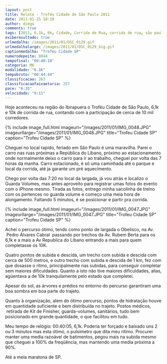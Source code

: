 ```yaml
---
layout: post
title: Relato - Troféu Cidade de São Paulo 2011
date: 2011-01-25 10:10
author: diego
comments: true
tags: [2011, 6.1k, 6k, Cidade, Corrida de Rua, corrida de rua, são paulo, trofeu]
exiberesultado: true
urlmedalha: /images/2011/01/DSC_0129.gif
urlmedalhalarge: /images/2011/01/DSC_0129_big.gif
captionmedalha: "Trofeu Cidade SP"
numerodepeito: 8044
tempofinal: "00:40:10"
categoria: M6
modalidade: "6.1K"
tempobruto: "00:44:44"
classificacao: 263
classificacaofaixaetaria: 257
pace: "6:35"
velocidade: "9:11"
---
```


Hoje aconteceu na região do Ibirapuera o Troféu Cidade de São Paulo, 6,1k e 10k de corrida de rua, contando com a participação de cerca de 10 mil corredores.

<!--more-->


{% include image_full.html imageurl="/images/2011/01/IMG_0048.JPG" imageurllarge="/images/2011/01/IMG_0048.JPG" title="Trofeu Cidade SP" caption="Trofeu Cidade SP" %}

Cheguei no local rapido, feriado em São Paulo é uma maravilha. Parei o carro nas ruas próximas a República do Líbano, próximo ao estacionamento onde normalmente deixo o carro para ir ao trabalho, cheguei por volta das 7 horas da manha. Carro estacionado, é só uma caminhada até o parque e local da corrida, até ja garante um pré aquecimento.

Chego por volta das 7:20 no local da largada, já vou atrás e localizo o Guarda Volumes, mas antes aproveito para registrar umas fotos do evento com o iPhone mesmo. Tirada as fotos, entrego minha sacolinha de treino com os pertences no guarda volume e começo uma meia hora de alongamento. Faltando 5 minutos, é se posicionar e partir pra corrida.

{% include image_full.html imageurl="/images/2011/01/IMG_0047.JPG" imageurllarge="/images/2011/01/IMG_0047.JPG" title="Trofeu Cidade SP" caption="Trofeu Cidade SP" %}

Achei o percurso ótimo, tendo como ponto de largada o Obelisco, na Av.  Pedro Álvares Cabral  passando por trechos da Av. Rubem Berta para os 6,1k e a mais a Av Republica do Líbano entrando a mais para quem completasse os 10K.

Quatro pontos de subida e descida, um trecho com subida e descida com cerca de 500 metros, e outro trecho com subida e descida de 1 km, fez com que dosasse o ritmo, principalmente nas subidas, para conseguir completar sem maiores dificuldades. Quanto a isto não tive maiores dificuldades, alias, agüentava a de 10k tranquilamente pelo estado que completei.

Apesar do sol, as árvores e prédios no entorno do percurso garantiram uma boa sombra em boa parte do trajeto.

Quanto à organização, alem do ótimo percurso, pontos de hidratação houve em quantidade suficiente e bem distribuída no trajeto. Postos médicos,  retirada de Kit de Finisher, guarda-volumes, sanitários, tudo bem posicionado em grande quantidade, o que facilitou em tudo.

Meu tempo de relógio: 00:40:05, 6,1k. Poderia ter forçado e baixado uns 2 ou 3 minutos mas esta ótimo, o pulsimetro que dita meu ritimo. Procurei manter uma media razoável de batimentos, pegou mais na subida mesmo que cheguei a 100% da freqüência, mas mantendo uma media próxima a 90%.

Até a meia maratona de SP.
